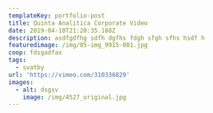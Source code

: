 ```yaml
---
templateKey: portfolio-post
title: Quinta Analitica Corporate Video
date: 2019-04-10T21:20:35.188Z
description: asdfgdfhg sdfh dgfhs fdgh sfgh sfhs hsdf h
featuredimage: /img/05-img_9915-001.jpg
coop: fdsgadfax
tags:
  - svatby
url: 'https://vimeo.com/310336829'
images:
  - alt: dsgsv
    image: /img/4527_original.jpg
---
```


